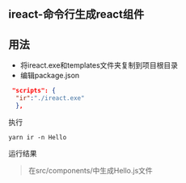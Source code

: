 ## ireact-命令行生成react组件
## 用法
- 将ireact.exe和templates文件夹复制到项目根目录
- 编辑package.json
```json
 "scripts": {
  "ir":"./ireact.exe"
  },
```
执行
```
yarn ir -n Hello
```
运行结果

>在src/components/中生成Hello.js文件